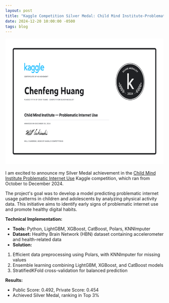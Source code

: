 ```yaml
---
layout: post
title: "Kaggle Competition Silver Medal: Child Mind Institute-Problematic Internet Use"
date: 2024-12-20 10:00:00 -0500
tags: blog
---
```

<!--more-->
<div style="display: flex; justify-content: space-between; align-items: flex-start; gap: 20px; margin-bottom: 20px;">
<img src="/images/2024-12-20-Kaggle/Kaggle.png" alt="kaggle" style="max-width: 100%; height: 400px;">
</div>

I am excited to announce my Silver Medal achievement in the [Child Mind Institute Problematic Internet Use](https://www.kaggle.com/competitions/child-mind-institute-problematic-internet-use) Kaggle competition, which ran from October to December 2024.

The project's goal was to develop a model predicting problematic internet usage patterns in children and adolescents by analyzing physical activity data. This initiative aims to identify early signs of problematic internet use and promote healthy digital habits.

**Technical Implementation:**
- **Tools:** Python, LightGBM, XGBoost, CatBoost, Polars, KNNImputer
- **Dataset:** Healthy Brain Network (HBN) dataset containing accelerometer and health-related data
- **Solution:**
 1. Efficient data preprocessing using Polars, with KNNImputer for missing values
 2. Ensemble learning combining LightGBM, XGBoost, and CatBoost models
 3. StratifiedKFold cross-validation for balanced prediction

**Results:**
- Public Score: 0.492, Private Score: 0.454 
- Achieved Silver Medal, ranking in Top 3%
